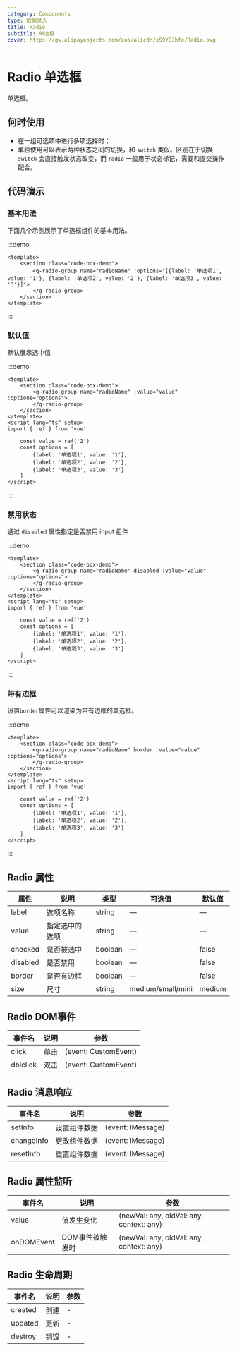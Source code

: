 ```yaml
---
category: Components
type: 数据录入
title: Radio
subtitle: 单选框
cover: https://gw.alipayobjects.com/zos/alicdn/xS9YEJhfe/Radio.svg
---
```


<script lang="ts" setup>
import { onMounted } from "vue";
onMounted(()=>{
	import("@zzjz/v-component/dist2/assets/q-radio-group.js");
})

</script>

# Radio 单选框

单选框。

## 何时使用

- 在一组可选项中进行多项选择时；
- 单独使用可以表示两种状态之间的切换，和 `switch` 类似。区别在于切换 `switch` 会直接触发状态改变，而 `radio` 一般用于状态标记，需要和提交操作配合。

## 代码演示

### 基本用法
下面几个示例展示了单选框组件的基本用法。

:::demo 

```vue
<template>
	<section class="code-box-demo">
		<q-radio-group name="radioName" :options="[{label: '单选项1', value: '1'}, {label: '单选项2', value: '2'}, {label: '单选项3', value: '3'}]">
		</q-radio-group>
	</section>
</template>
```

:::

### 默认值
默认展示选中值

:::demo 

```vue
<template>
	<section class="code-box-demo">
		<q-radio-group name="radioName" :value="value" :options="options">
		</q-radio-group>
	</section>
</template>
<script lang="ts" setup> 
import { ref } from 'vue'

	const value = ref('2')
	const options = [
		{label: '单选项1', value: '1'}, 
		{label: '单选项2', value: '2'}, 
		{label: '单选项3', value: '3'}
	]
</script>
```

:::

### 禁用状态
通过 `disabled` 属性指定是否禁用 input 组件

:::demo 

```vue
<template>
	<section class="code-box-demo">
		<q-radio-group name="radioName" disabled :value="value" :options="options">
		</q-radio-group>
	</section>
</template>
<script lang="ts" setup> 
import { ref } from 'vue'

	const value = ref('2')
	const options = [
		{label: '单选项1', value: '1'}, 
		{label: '单选项2', value: '2'}, 
		{label: '单选项3', value: '3'}
	]
</script>
```

:::

### 带有边框
设置`border`属性可以渲染为带有边框的单选框。

:::demo 

```vue
<template>
	<section class="code-box-demo">
		<q-radio-group name="radioName" border :value="value" :options="options">
		</q-radio-group>
	</section>
</template>
<script lang="ts" setup> 
import { ref } from 'vue'

	const value = ref('2')
	const options = [
		{label: '单选项1', value: '1'}, 
		{label: '单选项2', value: '2'}, 
		{label: '单选项3', value: '3'}
	]
</script>
```

:::

## Radio 属性

| 属性         | 说明                                       | 类型    | 可选值          | 默认值 |
| ------------ | ------------------------------------------ | ------- | --------------- | ------ |
| label        | 选项名称                                   | string  | —               | —      |
| value        | 指定选中的选项                              | string  | —               | —      |
| checked      | 是否被选中                                  | boolean  | —              | false |
| disabled     | 是否禁用                                   | boolean    | —             | false |
| border       | 是否有边框                                 | boolean  | —               | false |
| size         | 尺寸                                       | string | medium/small/mini | medium  |

## Radio DOM事件

| 事件名       | 说明                                                     | 参数                 |
| ------------ | -------------------------------------------------------- | -------------------- |
| click        | 单击                                                     | (event: CustomEvent) |
| dblclick     | 双击                                                     | (event: CustomEvent) |

## Radio 消息响应

| 事件名       | 说明                                                     | 参数                 |
| ------------ | -------------------------------------------------------- | -------------------- |
| setInfo      | 设置组件数据                                              | (event: IMessage) |
| changeInfo   | 更改组件数据                                              | (event: IMessage) |
| resetInfo    | 重置组件数据                                              | (event: IMessage)      |

## Radio 属性监听

| 事件名       | 说明                                                     | 参数                 |
| ------------ | -------------------------------------------------------- | -------------------- |
| value        | 值发生变化                                                | (newVal: any, oldVal: any, context: any) |
| onDOMEvent   | DOM事件被触发时                                           | (newVal: any, oldVal: any, context: any) |

## Radio 生命周期
| 事件名       | 说明                                                     | 参数                 |
| ------------ | -------------------------------------------------------- | -------------------- |
| created      | 创建                                                     | - |
| updated      | 更新                                                     | - |
| destroy      | 销毁                                                     | - |